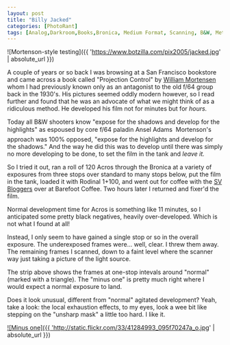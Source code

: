 ```yaml
---
layout: post
title: "Billy Jacked"
categories: [PhotoRant]
tags: [Analog,Darkroom,Books,Bronica, Medium Format, Scanning, B&W, Methods]
---
```



![Mortenson-style testing]({{ 'https://www.botzilla.com/pix2005/jacked.jpg' | absolute_url }})


A couple of years or so back I was browsing at a San Francisco bookstore and came across a book called "Projection Control" by <a href="http://www.photo.net/bboard/q-and-a-fetch-msg?msg_id=005fZU" target="_blank">William Mortensen</a> whom I had previously known only as an antagonist to the old f/64 group back in the 1930's. His pictures seemed oddly modern however, so I read further and found that he was an advocate of what we might think of as a ridiculous method. He developed his film not for minutes but for <i>hours.</i>

<!--more-->
Today all B&W shooters know "expose for the shadows and develop for the highlights" as espoused by core f/64 paladin Ansel Adams &#151; Mortenson's approach was 100% opposed, "expose for the highlights and develop for the shadows." And the way he did this was to develop until there was simply no more developing to be done, to set the film in the tank and <i>leave it.</i>

So I tried it out, ran a roll of 120 Acros through the Bronica at a variety of exposures from three stops over standard to many stops below, put the film in the tank, loaded it with Rodinal 1+100, and went out for coffee with the <a href="http://upcoming.org/event/26871/" target="_blank">SV Bloggers</a> over at Barefoot Coffee. Two hours later I returned and fixer'd the film.

Normal development time for Acros is something like 11 minutes, so I anticipated some pretty black negatives, heavily over-developed. Which is not what I found at all!

Instead, I only seem to have gained a single stop or so in the overall exposure. The underexposed frames were... well, clear. I threw them away. The remaining frames I scanned, down to a faint level where the scanner way just taking a picture of the light source.

The strip above shows the frames at one-stop intevals around "normal" (marked with a triangle). The "minus one" is pretty much right where I would expect a normal exposure to land.

Does it look unusual, different from "normal" agitated development? Yeah, take a look: the local exhaustion effects, to my eyes, look a wee bit like stepping on the "unsharp mask" a little too hard. I like it.

<a href="http://www.flickr.com/photos/bjorke/41284993/" title="Flickr Page">

![Minus one]({{ 'http://static.flickr.com/33/41284993_095f70247a_o.jpg' | absolute_url }})
